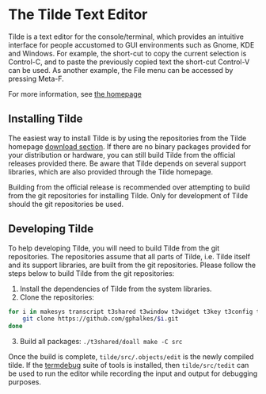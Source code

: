 # The Tilde Text Editor

Tilde is a text editor for the console/terminal, which provides an intuitive
interface for people accustomed to GUI environments such as Gnome, KDE and
Windows. For example, the short-cut to copy the current selection is Control-C,
and to paste the previously copied text the short-cut Control-V can be used.
As another example, the File menu can be accessed by pressing Meta-F.

For more information, see [the homepage](https://os.ghalkes.nl/tilde)

## Installing Tilde

The easiest way to install Tilde is by using the repositories from the Tilde
homepage [download section](https://os.ghalkes.nl/tilde/download.html). If there
are no binary packages provided for your distribution or hardware, you can still
build Tilde from the official releases provided there. Be aware that Tilde
depends on several support libraries, which are also provided through the
Tilde homepage.

Building from the official release is recommended over attempting to build from
the git repositories for installing Tilde. Only for development of Tilde should
the git repositories be used.

## Developing Tilde

To help developing Tilde, you will need to build Tilde from the git
repositories. The repositories assume that all parts of Tilde, i.e. Tilde
itself and its support libraries, are built from the git repositories. Please
follow the steps below to build Tilde from the git repositories:

1. Install the dependencies of Tilde from the system libraries.
2. Clone the repositories:
```bash
for i in makesys transcript t3shared t3window t3widget t3key t3config t3highlight tilde ; do
	git clone https://github.com/gphalkes/$i.git
done
```
3. Build all packages: `./t3shared/doall make -C src`

Once the build is complete, `tilde/src/.objects/edit` is the newly compiled
tilde. If the [termdebug](https://os.ghalkes.nl/termdebug.html) suite of tools
is installed, then `tilde/src/tedit` can be used to run the editor while
recording the input and output for debugging purposes.
